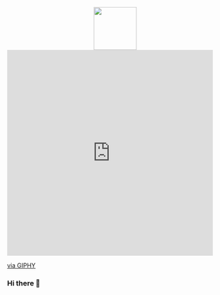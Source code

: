 <div id="header" align="center">
  <img src="https://giphy.com/embed/I8HijDw5wDESNMyzRv" width="100"/>
</div>

<iframe src="https://giphy.com/embed/I8HijDw5wDESNMyzRv" width="480" height="480" frameBorder="0" class="giphy-embed" allowFullScreen></iframe><p><a href="https://giphy.com/gifs/SmileMovie-smile-halloween-smilemovie-I8HijDw5wDESNMyzRv">via GIPHY</a></p>






### Hi there 👋








<!--
**romandviski/romandviski** is a ✨ _special_ ✨ repository because its `README.md` (this file) appears on your GitHub profile.

Here are some ideas to get you started:

- 🔭 I’m currently working on ...
- 🌱 I’m currently learning ...
- 👯 I’m looking to collaborate on ...
- 🤔 I’m looking for help with ...
- 💬 Ask me about ...
- 📫 How to reach me: ...
- 😄 Pronouns: ...
- ⚡ Fun fact: ...
-->
